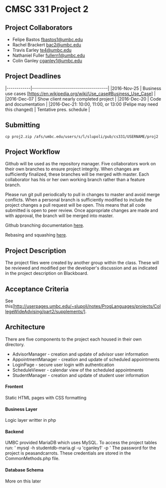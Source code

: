 # CMSC 331 Project 2

## Project Collaborators
+ Felipe Bastos fbastos1@umbc.edu
+ Rachel Brackert bac2@umbc.edu
+ Travis Earley te4@umbc.edu
+ Nathaniel Fuller fullern1@umbc.edu
+ Colin Ganley cganley1@umbc.edu


## Project Deadlines
|------------|--------------------------------------|
|2016-Nov-25 | Business use cases [https://en.wikipedia.org/wiki/Use_case#Business_Use_Case] |
|2016-Dec-07 | Show client nearly completed project |
|2016-Dec-20 | Code and documentation |
|2016-Dec-21: 10:00, 11:00, or 13:00 (Felipe may need this changed) | Tentative pres. schedule |

## Submitting
`cp proj2.zip /afs/umbc.edu/users/s/l/slupoli/pub/cs331/USERNAME/proj2`

## Project Workflow
Github will be used as the repository manager. Five collaborators work on their own branches to ensure project integrity. When changes are sufficiently finalized, these branches will be merged with master. Each collaborator has his or her own working branch rather than a feature branch.

Please run git pull periodically to pull in changes to master and avoid merge conflicts. When a personal branch is sufficiently modified to include the project changes a pull request will be open. This means that all code submitted is open to peer review. Once appropriate changes are made and with approval, the branch will be merged into master.

Github branching documentation [here](https://git-scm.com/book/en/v2/Git-Branching-Basic-Branching-and-Merging).

Rebasing and squashing [here](https://help.github.com/articles/about-git-rebase/).

## Project Description

The project files were created by another group within the class. These will be reviewed and modified per the developer's discussion and as indicated in the project description on Blackboard.

## Acceptance Criteria

See this[http://userpages.umbc.edu/~slupoli/notes/ProgLanguages/projects/CollegeWideAdvising/part2/supplements/].

## Architecture

There are five components to the project each housed in their own directory.
+ AdvisorManager - creation and update of advisor user information
+ AppointmentManager - creation and update of scheduled appointments
+ LoginPage - secure user login with authentication
+ ScheduleViewer - calendar view of the scheduled appointments
+ StudentManager - creation and update of student user information

#### Frontent
Static HTML pages with CSS formatting

#### Business Layer
Logic layer writter in php

#### Backend
UMBC provided MariaDB which uses MySQL. To access the project tables run:
    ' mysql -h studentdb-maria.gl -u 'cganley1' -p '
The password for the project is peasandcarrots. These credentials are stored in the CommonMethods.php file.

#### Database Schema
More on this later
